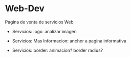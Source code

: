 # Web-Dev
Pagina de venta de servicios Web


- Servicios: logo: analizar imagen
- Servicios: Mas Informacion: anchor a pagina informativa

- Servicios: border: animacion? border radius?
